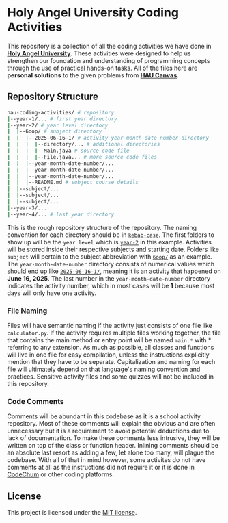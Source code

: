 # Holy Angel University Coding Activities

This repository is a collection of all the coding activities we have done in [**Holy Angel University**](https://www.hau.edu.ph/). These activities were designed to help us strengthen our foundation and understanding of programming concepts through the use of practical hands-on tasks. All of the files here are **personal solutions** to the given problems from [**HAU Canvas**](https://hau.instructure.com/).

## Repository Structure

```bash
hau-coding-activities/ # repository
|--year-1/... # first year directory
|--year-2/ # year level directory
|  |--6oop/ # subject directory
|  |  |--2025-06-16-1/ # activity year-month-date-number directory
|  |  |  |--directory/... # additional directories
|  |  |  |--Main.java # source code file
|  |  |  |--File.java... # more source code files
|  |  |--year-month-date-number/...
|  |  |--year-month-date-number/...
|  |  |--year-month-date-number/...
|  |  |--README.md # subject course details
|  |--subject/...
|  |--subject/...
|  |--subject/...
|--year-3/...
|--year-4/... # last year directory
```

This is the rough repository structure of the repository. The naming convention for each directory should be in [`kebab-case`](https://developer.mozilla.org/en-US/docs/Glossary/Kebab_case). The first folders to show up will be the `year level` which is [`year-2`](./year-2/) in this example. Activities will be stored inside their respective subjects and starting date. Folders like `subject` will pertain to the subject abbreviation with [`6oop/`](./year-2/6oop/) as an example. The `year-month-date-number` directory consists of numerical values which should end up like [`2025-06-16-1/`](./year-2/6oop/2025-06-16/), meaning it is an activity that happened on **June 16, 2025**. The last number in the `year-month-date-number` directory indicates the activity number, which in most cases will be **1** because most days will only have one activity.

### File Naming

Files will have semantic naming if the activity just consists of one file like `calculator.py`. If the activity requires multiple files working together, the file that contains the main method or entry point will be named `main.*` with \* referring to any extension. As much as possible, all classes and functions will live in one file for easy compilation, unless the instructions explicitly mention that they have to be separate. Capitalization and naming for each file will ultimately depend on that language's naming convention and practices. Sensitive activity files and some quizzes will not be included in this repository.

### Code Comments

Comments will be abundant in this codebase as it is a school activity repository. Most of these comments will explain the obvious and are often unnecessary but it is a requirement to avoid potential deductions due to lack of documentation. To make these comments less intrusive, they will be written on top of the class or function header. Inlining comments should be an absolute last resort as adding a few, let alone too many, will plague the codebase. With all of that in mind however, some activites do not have comments at all as the instructions did not require it or it is done in [CodeChum](https://codechum.com/) or other coding platforms.

## License

This project is licensed under the [MIT license](./LICENSE).
